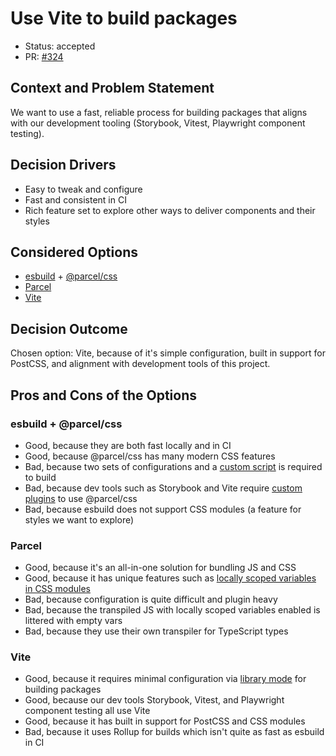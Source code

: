 # Use Vite to build packages

- Status: accepted
- PR: [#324](https://github.com/launchdarkly/launchpad-ui/pull/324)

## Context and Problem Statement

We want to use a fast, reliable process for building packages that aligns with our development tooling (Storybook, Vitest, Playwright component testing).

## Decision Drivers

- Easy to tweak and configure
- Fast and consistent in CI
- Rich feature set to explore other ways to deliver components and their styles

## Considered Options

- [esbuild](https://esbuild.github.io/) + [@parcel/css](https://github.com/parcel-bundler/lightningcss)
- [Parcel](https://parceljs.org/)
- [Vite](https://vitejs.dev/)

## Decision Outcome

Chosen option: Vite, because of it's simple configuration, built in support for PostCSS, and alignment with development tools of this project.

## Pros and Cons of the Options

### esbuild + @parcel/css

- Good, because they are both fast locally and in CI
- Good, because @parcel/css has many modern CSS features
- Bad, because two sets of configurations and a [custom script](https://github.com/launchdarkly/launchpad-ui/blob/%40launchpad-ui/core%400.10.0/scripts/build.js) is required to build
- Bad, because dev tools such as Storybook and Vite require [custom plugins](https://github.com/launchdarkly/launchpad-ui/blob/%40launchpad-ui/core%400.10.0/parcel-css-plugin.ts) to use @parcel/css
- Bad, because esbuild does not support CSS modules (a feature for styles we want to explore)

### Parcel

- Good, because it's an all-in-one solution for bundling JS and CSS
- Good, because it has unique features such as [locally scoped variables in CSS modules](https://parceljs.org/languages/css/#local-css-variables)
- Bad, because configuration is quite difficult and plugin heavy
- Bad, because the transpiled JS with locally scoped variables enabled is littered with empty vars
- Bad, because they use their own transpiler for TypeScript types

### Vite

- Good, because it requires minimal configuration via [library mode](https://vitejs.dev/guide/build.html#library-mode) for building packages
- Good, because our dev tools Storybook, Vitest, and Playwright component testing all use Vite
- Good, because it has built in support for PostCSS and CSS modules
- Bad, because it uses Rollup for builds which isn't quite as fast as esbuild in CI
